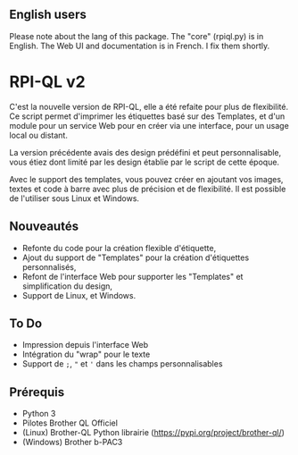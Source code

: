 
## English users
Please note about the lang of this package. The "core" (rpiql.py) is in English. The Web UI and documentation is in French. I fix them shortly.

# RPI-QL v2
C'est la nouvelle version de RPI-QL, elle a été refaite pour plus de flexibilité. Ce script permet d'imprimer les étiquettes basé sur des Templates, et d'un module pour un service Web pour en créer via une interface, pour un usage local ou distant.

La version précédente avais des design prédéfini et peut personnalisable, vous étiez dont limité par les design établie par le script de cette époque.

Avec le support des templates, vous pouvez créer en ajoutant vos images, textes et code à barre avec plus de précision et de flexibilité. Il est possible de l'utiliser sous Linux et Windows.
 

## Nouveautés

* Refonte du code pour la création flexible d'étiquette,
* Ajout du support de "Templates" pour la création d'étiquettes personnalisés,
* Refont de l'interface Web pour supporter les "Templates" et simplification du design,
* Support de Linux, et Windows.

## To Do

* Impression depuis l'interface Web
* Intégration du "wrap" pour le texte
* Support de `;`, `"` et `'` dans les champs personnalisables

## Prérequis

* Python 3
* Pilotes Brother QL Officiel
* (Linux) Brother-QL Python librairie (https://pypi.org/project/brother-ql/)
* (Windows) Brother b-PAC3
